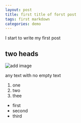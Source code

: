 ```yaml
---
layout: post
title: first title of forst post
tags: first markdown
categories: demo
---
```


I start to write  my first post

## two heads

![add image](assets/Screenshot(3).png)

any text with no empty text
1. one
2. two
3. thee

- first
- second
- third

